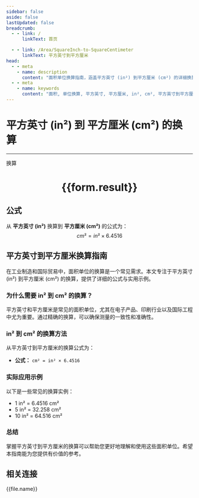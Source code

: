 ```yaml
---
sidebar: false
aside: false
lastUpdated: false
breadcrumb:
  - - link: /
      linkText: 首页

  - - link: /Area/SquareInch-to-SquareCentimeter
      linkText: 平方英寸到平方厘米
head:
  - - meta
    - name: description
      content: "面积单位换算指南，涵盖平方英寸 (in²) 到平方厘米 (cm²) 的详细换算公式与说明。"
  - - meta
    - name: keywords
      content: "面积, 单位换算, 平方英寸, 平方厘米, in², cm², 平方英寸到平方厘米, 面积换算指南"
---
```

# 平方英寸 (in²) 到 平方厘米 (cm²) 的换算
---
<script setup>
import { onMounted, reactive, inject, ref } from 'vue'
import { NButton, NForm, NFormItem, NInput, NInputNumber, NSelect, NCard, useMessage,NGrid ,NGi } from 'naive-ui'
import { defineClientComponent } from 'vitepress'
import { Area } from '../../files';

const convert = inject('convert')

const form = reactive({
  number: null,
  result: '',
})

const convertHandler = () => {
  if (form.number !== null && !isNaN(form.number)) {
    const convertedValue = parseFloat(form.number) * 6.4516
    form.result = `${form.number}in² = ${convertedValue.toFixed(2)}cm²`
  } else {
    form.result = '请输入有效的数值。'
  }
}
</script>

<n-form size="large" :model="form">
  <n-form-item label="平方英寸 (in²)">
    <n-input-number v-model:value="form.number" placeholder="输入平方英寸" style="width: 100%" />
  </n-form-item>
  <n-form-item>
    <n-button type="primary" @click="convertHandler" block>换算</n-button>
  </n-form-item>
</n-form>

<n-card  embedded :bordered="false" hoverable>
  <div  style="text-align:center">
    <h1>{{form.result}}</h1>
  </div>
</n-card>

## 公式

从 **平方英寸 (in²)** 换算到 **平方厘米 (cm²)** 的公式为：
$$ cm² = in² \times 6.4516 $$

## 平方英寸到平方厘米换算指南

在工业制造和国际贸易中，面积单位的换算是一个常见需求。本文专注于平方英寸 (in²) 到平方厘米 (cm²) 的换算，提供了详细的公式与实用示例。

### 为什么需要 in² 到 cm² 的换算？

平方英寸和平方厘米是常见的面积单位，尤其在电子产品、印刷行业以及国际工程中尤为重要。通过精确的换算，可以确保测量的一致性和准确性。

### in² 到 cm² 的换算方法

从平方英寸到平方厘米的换算公式为：

- **公式：** `cm² = in² × 6.4516`

### 实际应用示例

以下是一些常见的换算实例：

- 1 in² = 6.4516 cm²
- 5 in² = 32.258 cm²
- 10 in² = 64.516 cm²

### 总结

掌握平方英寸到平方厘米的换算可以帮助您更好地理解和使用这些面积单位。希望本指南能为您提供有价值的参考。

## 相关连接
<n-grid x-gap="12" :cols="3">
  <n-gi v-for="(file, index) in Area" :key="index">
    <n-button
      text
      tag="a"
      :href="file.path"
      type="primary"
    >
      {{file.name}}
    </n-button>
  </n-gi>
</n-grid>